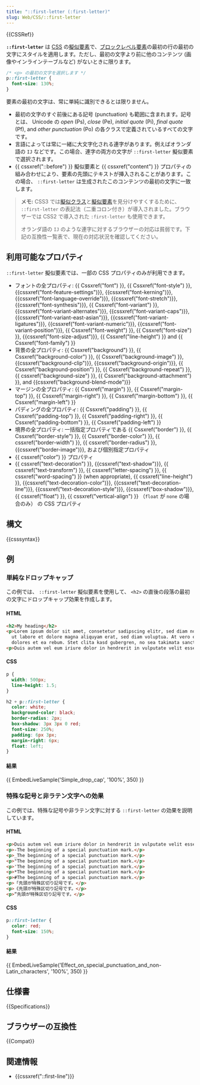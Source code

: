 ```yaml
---
title: "::first-letter (:first-letter)"
slug: Web/CSS/::first-letter
---
```


{{CSSRef}}

**`::first-letter`** は [CSS](/ja/docs/Web/CSS) の[擬似要素](/ja/docs/Web/CSS/Pseudo-elements)で、[ブロックレベル要素](/ja/docs/Web/CSS/Visual_formatting_model#block-level_elements_and_block_boxes)の最初の行の最初の文字にスタイルを適用します。ただし、最初の文字より前に他のコンテンツ (画像やインラインテーブルなど) がないときに限ります。

```css
/* <p> の最初の文字を選択します */
p::first-letter {
  font-size: 130%;
}
```

要素の最初の文字は、常に単純に識別できるとは限りません。

- 最初の文字のすぐ前後にある記号 (punctuation) も範囲に含まれます。記号とは、 Unicode の _open_ (Ps), _close_ (Pe), _initial quote_ (Pi), _final quote_ (Pf), and _other punctuation_ (Po) の各クラスで定義されているすべての文字です。
- 言語によっては常に一緒に大文字化される連字があります。例えばオランダ語の `IJ` などです。この場合、連字の両方の文字が `::first-letter` 擬似要素で選択されます。
- {{ cssxref("::before") }} 擬似要素と {{ cssxref("content") }} プロパティの組み合わせにより、要素の先頭にテキストが挿入されることがあります。この場合、 `::first-letter` は生成されたこのコンテンツの最初の文字に一致します。

> **メモ:** CSS3 では[擬似クラス](/ja/docs/Web/CSS/Pseudo-classes)と[擬似要素](/ja/docs/Web/CSS/Pseudo-elements)を見分けやすくするために、 `::first-letter` の表記法（二重コロン付き）が導入されました。ブラウザーでは CSS2 で導入された `:first-letter` も使用できます。
>
> オランダ語の `IJ` のような連字に対するブラウザーの対応は貧弱です。下記の互換性一覧表で、現在の対応状況を確認してください。

## 利用可能なプロパティ

`::first-letter` 擬似要素では、一部の CSS プロパティのみが利用できます。

- フォントの全プロパティ: {{ Cssxref("font") }}, {{ Cssxref("font-style") }}, {{cssxref("font-feature-settings")}}, {{cssxref("font-kerning")}}, {{cssxref("font-language-override")}}, {{cssxref("font-stretch")}}, {{cssxref("font-synthesis")}}, {{ Cssxref("font-variant") }}, {{cssxref("font-variant-alternates")}}, {{cssxref("font-variant-caps")}}, {{cssxref("font-variant-east-asian")}}, {{cssxref("font-variant-ligatures")}}, {{cssxref("font-variant-numeric")}}, {{cssxref("font-variant-position")}}, {{ Cssxref("font-weight") }}, {{ Cssxref("font-size") }}, {{cssxref("font-size-adjust")}}, {{ Cssxref("line-height") }} and {{ Cssxref("font-family") }}
- 背景の全プロパティ: {{ Cssxref("background") }}, {{ Cssxref("background-color") }}, {{ Cssxref("background-image") }}, {{cssxref("background-clip")}}, {{cssxref("background-origin")}}, {{ Cssxref("background-position") }}, {{ Cssxref("background-repeat") }}, {{ cssxref("background-size") }}, {{ Cssxref("background-attachment") }}, and {{cssxref("background-blend-mode")}}
- マージンの全プロパティ: {{ Cssxref("margin") }}, {{ Cssxref("margin-top") }}, {{ Cssxref("margin-right") }}, {{ Cssxref("margin-bottom") }}, {{ Cssxref("margin-left") }}
- パディングの全プロパティ: {{ Cssxref("padding") }}, {{ Cssxref("padding-top") }}, {{ Cssxref("padding-right") }}, {{ Cssxref("padding-bottom") }}, {{ Cssxref("padding-left") }}
- 境界の全プロパティ: 一括指定プロパティである {{ Cssxref("border") }}, {{ Cssxref("border-style") }}, {{ Cssxref("border-color") }}, {{ cssxref("border-width") }}, {{ cssxref("border-radius") }}, {{cssxref("border-image")}}, および個別指定プロパティ
- {{ cssxref("color") }} プロパティ
- {{ cssxref("text-decoration") }}, {{cssxref("text-shadow")}}, {{ cssxref("text-transform") }}, {{ cssxref("letter-spacing") }}, {{ cssxref("word-spacing") }} (when appropriate), {{ cssxref("line-height") }}, {{cssxref("text-decoration-color")}}, {{cssxref("text-decoration-line")}}, {{cssxref("text-decoration-style")}}, {{cssxref("box-shadow")}}, {{ cssxref("float") }}, {{ cssxref("vertical-align") }} （`float` が `none` の場合のみ） の CSS プロパティ

## 構文

{{csssyntax}}

## 例

### 単純なドロップキャップ

この例では、 `::first-letter` 擬似要素を使用して、 `<h2>` の直後の段落の最初の文字にドロップキャップ効果を作成します。

#### HTML

```html
<h2>My heading</h2>
<p>Lorem ipsum dolor sit amet, consetetur sadipscing elitr, sed diam nonumy eirmod tempor invidunt
  ut labore et dolore magna aliquyam erat, sed diam voluptua. At vero eos et accusam et justo duo
  dolores et ea rebum. Stet clita kasd gubergren, no sea takimata sanctus est.</p>
<p>Duis autem vel eum iriure dolor in hendrerit in vulputate velit esse molestie consequat.</p>
```

#### CSS

```css
p {
  width: 500px;
  line-height: 1.5;
}

h2 + p::first-letter {
  color: white;
  background-color: black;
  border-radius: 2px;
  box-shadow: 3px 3px 0 red;
  font-size: 250%;
  padding: 6px 3px;
  margin-right: 6px;
  float: left;
}
```

#### 結果

{{ EmbedLiveSample('Simple_drop_cap', '100%', 350) }}

### 特殊な記号と非ラテン文字への効果

この例では、特殊な記号や非ラテン文字に対する `::first-letter` の効果を説明しています。

#### HTML

```html
<p>Duis autem vel eum iriure dolor in hendrerit in vulputate velit esse molestie consequat.</p>
<p>-The beginning of a special punctuation mark.</p>
<p>_The beginning of a special punctuation mark.</p>
<p>"The beginning of a special punctuation mark.</p>
<p>'The beginning of a special punctuation mark.</p>
<p>*The beginning of a special punctuation mark.</p>
<p>#The beginning of a special punctuation mark.</p>
<p>「先頭が特殊区切り記号です。</p>
<p>《先頭が特殊区切り記号です。</p>
<p>“先頭が特殊区切り記号です。</p>
```

#### CSS

```css
p::first-letter {
  color: red;
  font-size: 150%;
}
```

#### 結果

{{ EmbedLiveSample('Effect_on_special_punctuation_and_non-Latin_characters', '100%', 350) }}

## 仕様書

{{Specifications}}

## ブラウザーの互換性

{{Compat}}

## 関連情報

- {{cssxref("::first-line")}}

